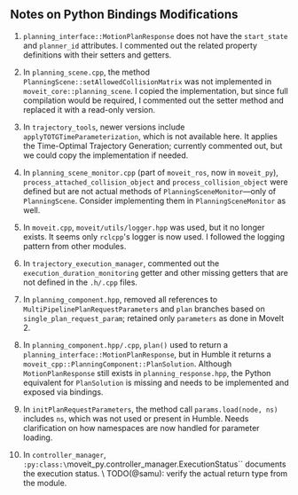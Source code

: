 ## Notes on Python Bindings Modifications

1. `planning_interface::MotionPlanResponse` does not have the `start_state` and `planner_id` attributes. I commented out the related property definitions with their setters and getters.

2. In `planning_scene.cpp`, the method `PlanningScene::setAllowedCollisionMatrix` was not implemented in `moveit_core::planning_scene`. I copied the implementation, but since full compilation would be required, I commented out the setter method and replaced it with a read-only version.

3. In `trajectory_tools`, newer versions include `applyTOTGTimeParameterization`, which is not available here. It applies the Time-Optimal Trajectory Generation; currently commented out, but we could copy the implementation if needed.

4. In `planning_scene_monitor.cpp` (part of `moveit_ros`, now in `moveit_py`), `process_attached_collision_object` and `process_collision_object` were defined but are not actual methods of `PlanningSceneMonitor`—only of `PlanningScene`. Consider implementing them in `PlanningSceneMonitor` as well.

5. In `moveit.cpp`, `moveit/utils/logger.hpp` was used, but it no longer exists. It seems only `rclcpp`'s logger is now used. I followed the logging pattern from other modules.

6. In `trajectory_execution_manager`, commented out the `execution_duration_monitoring` getter and other missing getters that are not defined in the `.h/.cpp` files.

7. In `planning_component.hpp`, removed all references to `MultiPipelinePlanRequestParameters` and `plan` branches based on `single_plan_request_param`; retained only `parameters` as done in MoveIt 2.

8. In `planning_component.hpp/.cpp`, `plan()` used to return a `planning_interface::MotionPlanResponse`, but in Humble it returns a `moveit_cpp::PlanningComponent::PlanSolution`. Although `MotionPlanResponse` still exists in `planning_response.hpp`, the Python equivalent for `PlanSolution` is missing and needs to be implemented and exposed via bindings.

9. In `initPlanRequestParameters`, the method call `params.load(node, ns)` includes `ns`, which was not used or present in Humble. Needs clarification on how namespaces are now handled for parameter loading.

10. In `controller_manager`, `:py:class:\`moveit_py.controller_manager.ExecutionStatus\`` documents the execution status. \\ TODO(@samu): verify the actual return type from the module.
